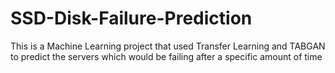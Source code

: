 # SSD-Disk-Failure-Prediction
This is a Machine Learning project that used Transfer Learning and TABGAN to predict the servers which would be failing after a specific amount of time
